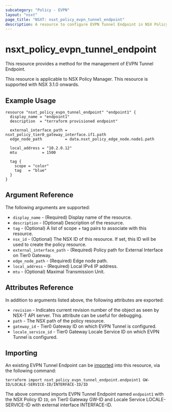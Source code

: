```yaml
---
subcategory: "Policy - EVPN"
layout: "nsxt"
page_title: "NSXT: nsxt_policy_evpn_tunnel_endpoint"
description: A resource to configure EVPN Tunnel Endpoint in NSX Policy manager.
---
```


# nsxt_policy_evpn_tunnel_endpoint

This resource provides a method for the management of EVPN Tunnel Endpoint.

This resource is applicable to NSX Policy Manager.
This resource is supported with NSX 3.1.0 onwards.

## Example Usage

```hcl
resource "nsxt_policy_evpn_tunnel_endpoint" "endpoint1" {
  display_name = "endpoint1"
  description  = "terraform provisioned endpoint"

  external_interface_path = nsxt_policy_tier0_gateway_interface.if1.path
  edge_node_path          = data.nsxt_policy_edge_node.node1.path

  local_address = "10.2.0.12"
  mtu           = 1500

  tag {
    scope = "color"
    tag   = "blue"
  }
}
```

## Argument Reference

The following arguments are supported:

* `display_name` - (Required) Display name of the resource.
* `description` - (Optional) Description of the resource.
* `tag` - (Optional) A list of scope + tag pairs to associate with this resource.
* `nsx_id` - (Optional) The NSX ID of this resource. If set, this ID will be used to create the policy resource.
* `external_interface_path` - (Required) Policy path for External Interface on Tier0 Gateway.
* `edge_node_path` - (Required) Edge node path.
* `local_address` - (Required) Local IPv4 IP address.
* `mtu` - (Optional) Maximal Transmission Unit.

## Attributes Reference

In addition to arguments listed above, the following attributes are exported:

* `revision` - Indicates current revision number of the object as seen by NSX-T API server. This attribute can be useful for debugging.
* `path` - The NSX path of the policy resource.
* `gateway_id` - Tier0 Gateway ID on which EVPN Tunnel is configured.
* `locale_service_id` - Tier0 Gateway Locale Service ID on which EVPN Tunnel is configured.

## Importing

An existing EVPN Tunnel Endpoint can be [imported][docs-import] into this resource, via the following command:

[docs-import]: https://www.terraform.io/cli/import

```
terraform import nsxt_policy_evpn_tunnel_endpoint.endpoint1 GW-ID/LOCALE-SERVICE-ID/INTERFACE-ID/ID
```

The above command imports EVPN Tunnel Endpoint named `endpoint1` with the NSX Policy ID `ID`, on Tier0 Gateway GW-ID and Locale Service LOCALE-SERVICE-ID with external interface INTERFACE-ID.
